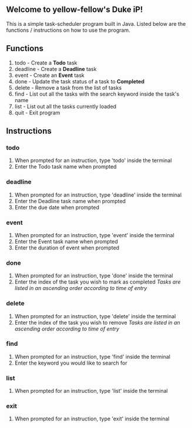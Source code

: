 ## Welcome to yellow-fellow's Duke iP!

This is a simple task-scheduler program built in Java. Listed below are the functions / instructions on how to use the program.

## Functions

  1. todo - Create a <b>Todo</b> task
  2. deadline - Create a <b>Deadline</b> task
  3. event - Create an <b>Event</b> task
  4. done - Update the task status of a task to <b>Completed</b>
  5. delete - Remove a task from the list of tasks
  6. find - List out all the tasks with the search keyword inside the task's name
  7. list - List out all the tasks currently loaded
  8. quit - Exit program
  
## Instructions

### todo
  1. When prompted for an instruction, type 'todo' inside the terminal
  2. Enter the Todo task name when prompted
  
### deadline
  1. When prompted for an instruction, type 'deadline' inside the terminal
  2. Enter the Deadline task name when prompted
  3. Enter the due date when prompted
  
### event
  1. When prompted for an instruction, type 'event' inside the terminal
  2. Enter the Event task name when prompted
  3. Enter the duration of event when prompted
  
### done
  1. When prompted for an instruction, type 'done' inside the terminal
  2. Enter the index of the task you wish to mark as completed *Tasks are listed in an ascending order according to time of entry*
  
### delete
  1. When prompted for an instruction, type 'delete' inside the terminal
  2. Enter the index of the task you wish to remove *Tasks are listed in an ascending order according to time of entry*
  
### find
  1. When prompted for an instruction, type 'find' inside the terminal
  2. Enter the keyword you would like to search for
  
### list
  1. When prompted for an instruction, type 'list' inside the terminal
  
### exit
  1. When prompted for an instruction, type 'exit' inside the terminal
